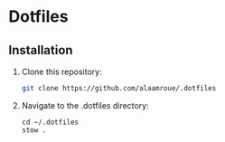 # Dotfiles

## Installation

1. Clone this repository:
   ```bash
   git clone https://github.com/alaamroue/.dotfiles

2. Navigate to the .dotfiles directory:
   ```ssh
   cd ~/.dotfiles
   stow .

